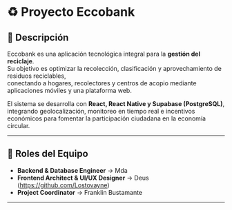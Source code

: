 # ♻️ Proyecto Eccobank

## 📖 Descripción
Eccobank es una aplicación tecnológica integral para la **gestión del reciclaje**.  
Su objetivo es optimizar la recolección, clasificación y aprovechamiento de residuos reciclables,  
conectando a hogares, recolectores y centros de acopio mediante aplicaciones móviles y una plataforma web.  

El sistema se desarrolla con **React, React Native y Supabase (PostgreSQL)**, integrando geolocalización, monitoreo en tiempo real e incentivos económicos para fomentar la participación ciudadana en la economía circular.  

---

## 👥 Roles del Equipo

- **Backend & Database Engineer** → Mda  
- **Frontend Architect & UI/UX Designer** → Deus (https://github.com/Lostovayne) 
- **Project Coordinator** → Franklin Bustamante 

---
